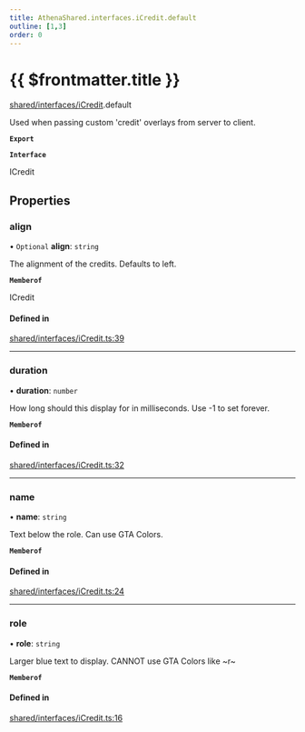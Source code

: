 ```yaml
---
title: AthenaShared.interfaces.iCredit.default
outline: [1,3]
order: 0
---
```


# {{ $frontmatter.title }}


[shared/interfaces/iCredit](../modules/shared_interfaces_iCredit.md).default

Used when passing custom 'credit' overlays from server to client.

**`Export`**

**`Interface`**

ICredit

## Properties

### align

• `Optional` **align**: `string`

The alignment of the credits. Defaults to left.

**`Memberof`**

ICredit

#### Defined in

[shared/interfaces/iCredit.ts:39](https://github.com/Stuyk/altv-athena/blob/627294b/src/core/shared/interfaces/iCredit.ts#L39)

___

### duration

• **duration**: `number`

How long should this display for in milliseconds.
Use -1 to set forever.

**`Memberof`**

#### Defined in

[shared/interfaces/iCredit.ts:32](https://github.com/Stuyk/altv-athena/blob/627294b/src/core/shared/interfaces/iCredit.ts#L32)

___

### name

• **name**: `string`

Text below the role.
Can use GTA Colors.

**`Memberof`**

#### Defined in

[shared/interfaces/iCredit.ts:24](https://github.com/Stuyk/altv-athena/blob/627294b/src/core/shared/interfaces/iCredit.ts#L24)

___

### role

• **role**: `string`

Larger blue text to display.
CANNOT use GTA Colors like ~r~

**`Memberof`**

#### Defined in

[shared/interfaces/iCredit.ts:16](https://github.com/Stuyk/altv-athena/blob/627294b/src/core/shared/interfaces/iCredit.ts#L16)
